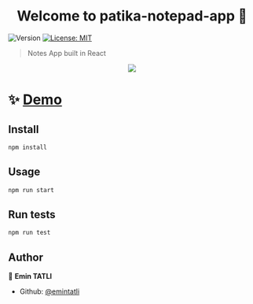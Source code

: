 <h1 align="center">Welcome to patika-notepad-app 👋</h1>
<p>
  <img alt="Version" src="https://img.shields.io/badge/version-0.1.0-blue.svg?cacheSeconds=2592000" />
  <a href="#" target="_blank">
    <img alt="License: MIT" src="https://img.shields.io/badge/License-MIT-yellow.svg" />
  </a>
</p>

> Notes App built in React

<p align="center"><img src="https://i.hizliresim.com/saiskq7.png"></p>

# ✨ [Demo](demoss)

## Install

```sh
npm install
```

## Usage

```sh
npm run start
```

## Run tests

```sh
npm run test
```

## Author

👤 **Emin TATLI**

* Github: [@emintatli](https://github.com/emintatli)

